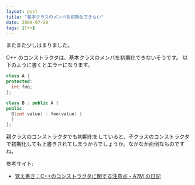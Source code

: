 ```yaml
---
layout: post
title: "基本クラスのメンバを初期化できない"
date: 2009-07-28
tags: [C++]
---
```


またまた少しはまりました。

C++ のコンストラクタは、基本クラスのメンバを初期化できないそうです。
以下のように書くとエラーになります。

```cpp
class A {
protected:
  int foo;
};

class B : public A {
public:
  B(int value) : foo(value) {
  }
};
```

親クラスのコンストラクタでも初期化をしていると、子クラスのコンストラクタで初期化しても上書きされてしまうからでしょうか。なかなか面倒なものですね。

参考サイト:

- [覚え書き：C++のコンストラクタに関する注意点 - A7M の日記](http://slashdot.jp/~A7M/journal/311876)

